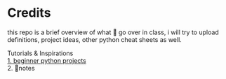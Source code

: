 <html> 
<head> 
<h1> Credits </h1>
</head>
<body>
<p> this repo is a brief overview of what 🍕 go over in class, i will try to upload definitions, project ideas, 
  other python cheat sheets as well.
<p> Tutorials & Inspirations
<a href="https://www.youtube.com/watch?v=DLn3jOsNRVE" a>
<br>
1. beginner python projects </a>
<br>
2. 🍕notes 
<p/>
</body>
</html>
